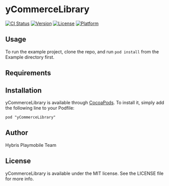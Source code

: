 # yCommerceLibrary

[![CI Status](http://img.shields.io/travis/hybris/yCommerceLibrary.svg?style=flat)](https://travis-ci.org/hybris/yCommerceLibrary)
[![Version](https://img.shields.io/cocoapods/v/yCommerceLibrary.svg?style=flat)](http://cocoadocs.org/docsets/yCommerceLibrary)
[![License](https://img.shields.io/cocoapods/l/yCommerceLibrary.svg?style=flat)](http://cocoadocs.org/docsets/yCommerceLibrary)
[![Platform](https://img.shields.io/cocoapods/p/yCommerceLibrary.svg?style=flat)](http://cocoadocs.org/docsets/yCommerceLibrary)

## Usage

To run the example project, clone the repo, and run `pod install` from the Example directory first.

## Requirements

## Installation

yCommerceLibrary is available through [CocoaPods](http://cocoapods.org). To install
it, simply add the following line to your Podfile:

    pod "yCommerceLibrary"

## Author

Hybris Playmobile Team

## License

yCommerceLibrary is available under the MIT license. See the LICENSE file for more info.

